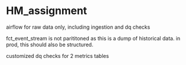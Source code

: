 # HM_assignment

airflow for raw data only, including ingestion and dq checks

fct_event_stream is not parititoned as this is a dump of historical data. in prod, this should also be structured.

customized dq checks for 2 metrics tables